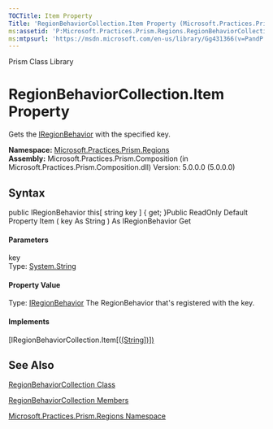 ```yaml
---
TOCTitle: Item Property
Title: 'RegionBehaviorCollection.Item Property (Microsoft.Practices.Prism.Regions)'
ms:assetid: 'P:Microsoft.Practices.Prism.Regions.RegionBehaviorCollection.Item(System.String)'
ms:mtpsurl: 'https://msdn.microsoft.com/en-us/library/Gg431366(v=PandP.50)'
---
```


Prism Class Library

RegionBehaviorCollection.Item Property
==========================================

Gets the [IRegionBehavior](https://msdn.microsoft.com/t:microsoft.practices.prism.regions.iregionbehavior) with the specified key.

**Namespace:** [Microsoft.Practices.Prism.Regions](https://msdn.microsoft.com/n:microsoft.practices.prism.regions)
**Assembly:** Microsoft.Practices.Prism.Composition (in Microsoft.Practices.Prism.Composition.dll) Version: 5.0.0.0 (5.0.0.0)

## Syntax


<span id="syntaxToggle"></span>public IRegionBehavior this[ string key \] { get; }Public ReadOnly Default Property Item ( key As String ) As IRegionBehavior Get
#### Parameters

key  
Type: [System.String](http://msdn2.microsoft.com/en-us/library/s1wwdcbf)

#### Property Value

Type: [IRegionBehavior](https://msdn.microsoft.com/t:microsoft.practices.prism.regions.iregionbehavior)
The RegionBehavior that's registered with the key.
#### Implements

[IRegionBehaviorCollection.Item[([(String\])\])](https://msdn.microsoft.com/p:microsoft.practices.prism.regions.iregionbehaviorcollection.item(system.string))

See Also
--------


[RegionBehaviorCollection Class](https://msdn.microsoft.com/t:microsoft.practices.prism.regions.regionbehaviorcollection)

[RegionBehaviorCollection Members](https://msdn.microsoft.com/allmembers.t:microsoft.practices.prism.regions.regionbehaviorcollection)

[Microsoft.Practices.Prism.Regions Namespace](https://msdn.microsoft.com/n:microsoft.practices.prism.regions)
